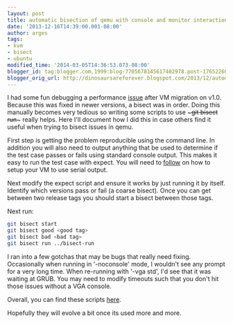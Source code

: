 ```yaml
---
layout: post
title: automatic bisection of qemu with console and monitor interaction
date: '2013-12-16T14:39:00.001-08:00'
author: arges
tags:
- kvm
- bisect
- ubuntu
modified_time: '2014-03-05T14:36:53.073-08:00'
blogger_id: tag:blogger.com,1999:blog-7705678145617402978.post-176522600624306544
blogger_orig_url: http://dinosaursareforever.blogspot.com/2013/12/automatic-bisection-of-qemu-with.html
---
```


I had some fun debugging a performance [issue][1] after VM migration on v1.0.
Because this was fixed in newer versions, a bisect was in order. Doing this
manually becomes very tedious so writing some scripts to use ~~~git bisect run~~~
really helps. Here I'll document how I did this in case others find it useful
when trying to bisect issues in qemu.

First step is getting the problem reproducible using the command line. In
addition you will also need to output anything that be used to determine if the
test case passes or fails using standard console output. This makes it easy to
run the test case with expect. You will need to [follow][2] on how to setup your
VM to use serial output.

Next modify the expect script and ensure it works by just running it by itself.
Identify which versions pass or fail (a coarse bisect). Once you can get
between two release tags you should start a bisect between those tags.

Next run:

~~~bash
git bisect start
git bisect good <good tag>
git bisect bad <bad tag>
git bisect run ../bisect-run
~~~

I ran into a few gotchas that may be bugs that really need fixing. Occasionally
when running in '-noconsole' mode, I wouldn't see any prompt for a very long
time. When re-running with '-vga std', I'd see that it was waiting at GRUB. You
may need to modify timeouts such that you don't hit those issues without a VGA
console.

Overall, you can find these scripts [here][3].

Hopefully they will evolve a bit once its used more and more.

[1]: http://pad.lv/1100843
[2]: https://help.ubuntu.com/community/SerialConsoleHowto
[3]: https://github.com/arges/qemu-bisector

